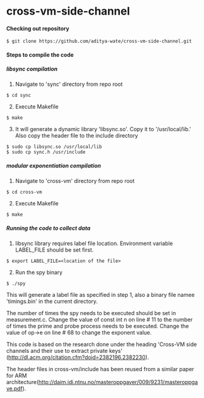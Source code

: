 # cross-vm-side-channel

#### Checking out repository

`$ git clone https://github.com/aditya-wate/cross-vm-side-channel.git`

#### Steps to compile the code

##### libsync compilation

1. Navigate to 'sync' directory from repo root

  `$ cd sync`

2. Execute Makefile

  `$ make`
  
3. It will generate a dynamic library 'libsync.so'. Copy it to '/usr/local/lib.' Also copy the header file to the include directory

  `$ sudo cp libsync.so /usr/local/lib`  
  `$ sudo cp sync.h /usr/include`

##### modular exponentiation compilation

1. Navigate to 'cross-vm' directory from repo root

  `$ cd cross-vm`

2. Execute Makefile

  `$ make`

##### Running the code to collect data

1. libsync library requires label file location. Environment variable LABEL_FILE should be set first.

  `$ export LABEL_FILE=<location of the file>`

2. Run the spy binary

  `$ ./spy`

This will generate a label file as specified in step 1, also a binary file namee 'timings.bin' in the current directory.

The number of times the spy needs to be executed should be set in measurement.c. Change the value of const int n on line # 11 to the number of times the prime and probe process needs to be executed. Change the value of op->e on line # 68 to change the exponent value.

This code is based on the research done under the heading 'Cross-VM side channels and their use to extract private keys' (http://dl.acm.org/citation.cfm?doid=2382196.2382230).

The header files in cross-vm/include has been reused from a similar paper for ARM architecture(http://daim.idi.ntnu.no/masteroppgaver/009/9231/masteroppgave.pdf).
